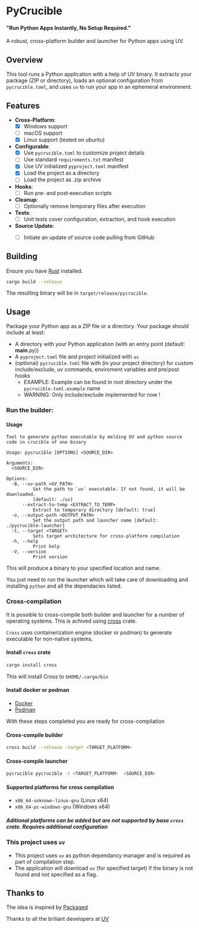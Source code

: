 # PyCrucible
#### "Run Python Apps Instantly, No Setup Required."

A robust, cross-platform builder and launcher for Python apps using UV.

## Overview

This tool runs a Python application with a help of UV binary. It extracts your package (ZIP or directory), loads an optional configuration from `pycrucible.toml`, and uses `uv` to run your app in an ephemeral environment.

## Features

- **Cross-Platform**: 
    - [x] Windows support
    - [ ] macOS support
    - [x] Linux support (tested on ubuntu)
- **Configurable**: 
    - [x] Use `pycrucible.toml` to customize project details
    - [ ] Use standard `requirements.txt` manifest
    - [x] Use UV initialized `pyproject.toml` manifest
    - [x] Load the project as a directory
    - [ ] Load the project as .zip archive
- **Hooks**:
    - [ ] Run pre‑ and post‑execution scripts
- **Cleanup**: 
    - [ ] Optionally remove temporary files after execution
- **Tests**:
    - [ ] Unit tests cover configuration, extraction, and hook execution
- **Source Update**:
    - [ ] Initiate an update of source code pulling from GitHub


## Building

Ensure you have [Rust](https://www.rust-lang.org/) installed.

```bash
cargo build --release
```

The resulting binary will be in `target/release/pycrucible`.

## Usage

Package your Python app as a ZIP file or a directory. Your package should include at least:
- A directory with your Python application (with an entry point (default: __main__.py))
- A `pyproject.toml` file and project initialized with `uv`
- (optional) `pycrucible.toml` file with (in your project directory) for custom include/exclude, uv commands, enviroment variables and pre/post hooks
    - EXAMPLE: Example can be found in root directory under the `pycrucible.toml.example` name
    - WARNING: Only include/exclude implemented for now !

### Run the builder:
#### Usage
```
Tool to generate python executable by melding UV and python source code in crucible of one binary

Usage: pycrucible [OPTIONS] <SOURCE_DIR>

Arguments:
  <SOURCE_DIR>  

Options:
  -B, --uv-path <UV_PATH>
          Set the path to `uv` executable. If not found, it will be downloaded. 
          [default: ./uv]
      --extract-to-temp <EXTRACT_TO_TEMP>
          Extract to temporary directory [default: true]
  -o, --output-path <OUTPUT_PATH>
          Set the output path and launcher name [default: ./pycrucible-launcher]
  -t, --target <TARGET>
          Sets target architecture for cross-platform compilation
  -h, --help
          Print help
  -V, --version
          Print version
```

This will produce a binary to your specified location and name.

You just need to run the launcher which will take care of downloading and installing `python` and all the dependacies listed.

### Cross-compilation
It is possible to cross-compile both builder and launcher for a number of operating systems.
This is achived using [cross](https://github.com/cross-rs/cross) crate.

`Cross` uses containerization engine (docker or podman) to generate executable for non-native systems.

#### Install `cross` crate
```bash
cargo install cross
```
This will install Cross to `$HOME/.cargo/bin`

#### Install docker or podman
- [Docker](https://docs.docker.com/engine/install/)
- [Podman](https://podman.io/docs/installation)

With these steps completed you are ready for cross-compilation

#### Cross-compile builder
```bash
cross build --release -target <TARGET_PLATFORM>
```

#### Cross-compile launcher
```bash
pycrucible pycrucible -t <TARGET_PLATFORM>  <SOURCE_DIR>
```

#### Supported platforms for cross compilation
- `x86_64-unknown-linux-gnu`  (Linux x64)
- `x86_64-pc-windows-gnu`    (Windows x64)

##### Aditional platforms can be added but are not supported by base `cross` crate. Requires additional configuration


### This project uses `uv`
- This project uses `uv` as python dependancy manager and is required as part of compilation step.
- The application will download `uv` (for specified target) if the binary is not found and not specified as a flag.


## Thanks to
The idea is inspired by [Packaged](https://packaged.live/)

Thanks to all the briliant developers at [UV](https://astral.sh/blog/uv)
